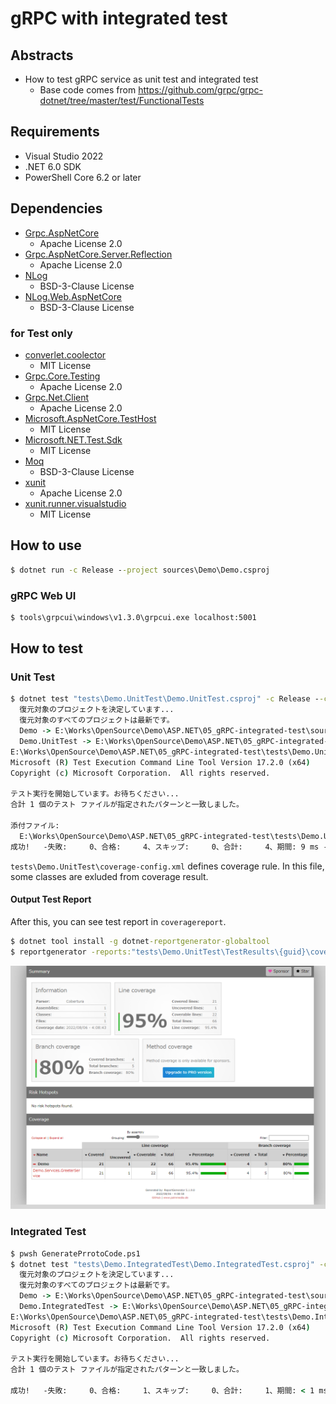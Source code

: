 # gRPC with integrated test

## Abstracts

* How to test gRPC service as unit test and integrated test
  * Base code comes from https://github.com/grpc/grpc-dotnet/tree/master/test/FunctionalTests

## Requirements

* Visual Studio 2022
* .NET 6.0 SDK
* PowerShell Core 6.2 or later

## Dependencies

* [Grpc.AspNetCore](https://github.com/grpc/grpc-dotnet)
  * Apache License 2.0
* [Grpc.AspNetCore.Server.Reflection](https://github.com/grpc/grpc-dotnet)
  * Apache License 2.0
* [NLog](https://github.com/NLog/NLog)
  * BSD-3-Clause License
* [NLog.Web.AspNetCore](https://github.com/NLog/NLog.Web)
  * BSD-3-Clause License

### for Test only

* [converlet.coolector](https://github.com/coverlet-coverage/coverlet)
  * MIT License
* [Grpc.Core.Testing](https://github.com/grpc/grpc)
  * Apache License 2.0
* [Grpc.Net.Client](https://github.com/grpc/grpc-dotnet)
  * Apache License 2.0
* [Microsoft.AspNetCore.TestHost](https://github.com/dotnet/aspnetcore)
  * MIT License
* [Microsoft.NET.Test.Sdk](https://github.com/microsoft/vstest/)
  * MIT License
* [Moq](https://github.com/moq/moq4)
  * BSD-3-Clause License
* [xunit](https://github.com/xunit/xunit)
  * Apache License 2.0
* [xunit.runner.visualstudio](https://github.com/xunit/visualstudio.xunit)
  * MIT License

## How to use

````bat
$ dotnet run -c Release --project sources\Demo\Demo.csproj
````

### gRPC Web UI

````bat
$ tools\grpcui\windows\v1.3.0\grpcui.exe localhost:5001
````

## How to test

### Unit Test

````bat
$ dotnet test "tests\Demo.UnitTest\Demo.UnitTest.csproj" -c Release --collect "XPlat Code Coverage" --settings tests\Demo.UnitTest\coverage-config.xml
  復元対象のプロジェクトを決定しています...
  復元対象のすべてのプロジェクトは最新です。
  Demo -> E:\Works\OpenSource\Demo\ASP.NET\05_gRPC-integrated-test\sources\Demo\bin\Release\net6.0\Demo.dll
  Demo.UnitTest -> E:\Works\OpenSource\Demo\ASP.NET\05_gRPC-integrated-test\tests\Demo.UnitTest\bin\Release\net6.0\Demo.UnitTest.dll
E:\Works\OpenSource\Demo\ASP.NET\05_gRPC-integrated-test\tests\Demo.UnitTest\bin\Release\net6.0\Demo.UnitTest.dll (.NETCoreApp,Version=v6.0) のテスト実行
Microsoft (R) Test Execution Command Line Tool Version 17.2.0 (x64)
Copyright (c) Microsoft Corporation.  All rights reserved.

テスト実行を開始しています。お待ちください...
合計 1 個のテスト ファイルが指定されたパターンと一致しました。

添付ファイル:
  E:\Works\OpenSource\Demo\ASP.NET\05_gRPC-integrated-test\tests\Demo.UnitTest\TestResults\84cb6a40-56f8-4bee-9d19-b73151f0f3c0\coverage.cobertura.xml
成功!   -失敗:     0、合格:     4、スキップ:     0、合計:     4、期間: 9 ms - Demo.UnitTest.dll (net6.0)
````

`tests\Demo.UnitTest\coverage-config.xml` defines coverage rule.
In this file, some classes are exluded from coverage result.

#### Output Test Report

After this, you can see test report in `coveragereport`.

````bat
$ dotnet tool install -g dotnet-reportgenerator-globaltool
$ reportgenerator -reports:"tests\Demo.UnitTest\TestResults\{guid}\coverage.cobertura.xml" -targetdir:"coveragereport" -reporttypes:Html
````

[![report](./images/report.png "report")](./images/report.png)

### Integrated Test

````bat
$ pwsh GeneratePrrotoCode.ps1
$ dotnet test "tests\Demo.IntegratedTest\Demo.IntegratedTest.csproj" -c Release
  復元対象のプロジェクトを決定しています...
  復元対象のすべてのプロジェクトは最新です。
  Demo -> E:\Works\OpenSource\Demo\ASP.NET\05_gRPC-integrated-test\sources\Demo\bin\Release\net6.0\Demo.dll
  Demo.IntegratedTest -> E:\Works\OpenSource\Demo\ASP.NET\05_gRPC-integrated-test\tests\Demo.IntegratedTest\bin\Release\net6.0\Demo.IntegratedTest.dll
E:\Works\OpenSource\Demo\ASP.NET\05_gRPC-integrated-test\tests\Demo.IntegratedTest\bin\Release\net6.0\Demo.IntegratedTest.dll (.NETCoreApp,Version=v6.0) のテスト実行
Microsoft (R) Test Execution Command Line Tool Version 17.2.0 (x64)
Copyright (c) Microsoft Corporation.  All rights reserved.

テスト実行を開始しています。お待ちください...
合計 1 個のテスト ファイルが指定されたパターンと一致しました。

成功!   -失敗:     0、合格:     1、スキップ:     0、合計:     1、期間: < 1 ms - Demo.IntegratedTest.dll (net6.0)
````